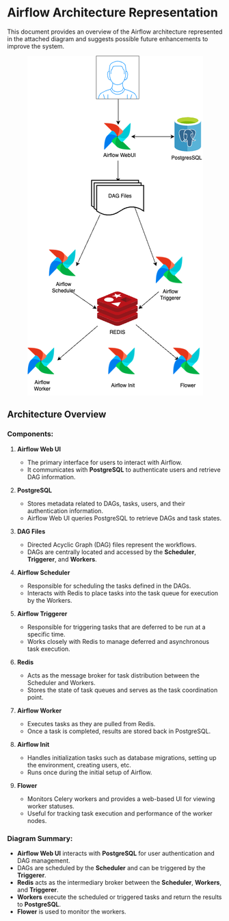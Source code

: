 # Airflow Architecture Representation

This document provides an overview of the Airflow architecture represented in the attached diagram and suggests possible future enhancements to improve the system.

<div style="text-align: center;">
  <img src="images/airflow_architecture.png" alt="Airflow Architecture Diagram">
</div>

## Architecture Overview

### Components:


1. **Airflow Web UI**
    - The primary interface for users to interact with Airflow.
    - It communicates with **PostgreSQL** to authenticate users and retrieve DAG information.

2. **PostgreSQL**
    - Stores metadata related to DAGs, tasks, users, and their authentication information.
    - Airflow Web UI queries PostgreSQL to retrieve DAGs and task states.

3. **DAG Files**
    - Directed Acyclic Graph (DAG) files represent the workflows.
    - DAGs are centrally located and accessed by the **Scheduler**, **Triggerer**, and **Workers**.

4. **Airflow Scheduler**
    - Responsible for scheduling the tasks defined in the DAGs.
    - Interacts with Redis to place tasks into the task queue for execution by the Workers.

5. **Airflow Triggerer**
    - Responsible for triggering tasks that are deferred to be run at a specific time.
    - Works closely with Redis to manage deferred and asynchronous task execution.

6. **Redis**
    - Acts as the message broker for task distribution between the Scheduler and Workers.
    - Stores the state of task queues and serves as the task coordination point.

7. **Airflow Worker**
    - Executes tasks as they are pulled from Redis.
    - Once a task is completed, results are stored back in PostgreSQL.

8. **Airflow Init**
    - Handles initialization tasks such as database migrations, setting up the environment, creating users, etc.
    - Runs once during the initial setup of Airflow.

9. **Flower**
    - Monitors Celery workers and provides a web-based UI for viewing worker statuses.
    - Useful for tracking task execution and performance of the worker nodes.

### Diagram Summary:

- **Airflow Web UI** interacts with **PostgreSQL** for user authentication and DAG management.
- DAGs are scheduled by the **Scheduler** and can be triggered by the **Triggerer**.
- **Redis** acts as the intermediary broker between the **Scheduler**, **Workers**, and **Triggerer**.
- **Workers** execute the scheduled or triggered tasks and return the results to **PostgreSQL**.
- **Flower** is used to monitor the workers.


